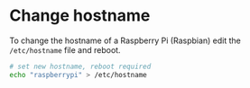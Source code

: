 # Change hostname

To change the hostname of a Raspberry Pi (Raspbian) edit the `/etc/hostname` file and reboot.

```bash
# set new hostname, reboot required
echo "raspberrypi" > /etc/hostname
```
